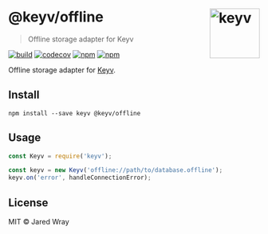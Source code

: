 # @keyv/offline [<img width="100" align="right" src="https://jaredwray.com/images/keyv-symbol.svg" alt="keyv">](https://github.com/jaredwra/keyv)

> Offline storage adapter for Keyv

[![build](https://github.com/jaredwray/keyv/actions/workflows/tests.yaml/badge.svg)](https://github.com/jaredwray/keyv/actions/workflows/tests.yaml)
[![codecov](https://codecov.io/gh/jaredwray/keyv/branch/main/graph/badge.svg?token=bRzR3RyOXZ)](https://codecov.io/gh/jaredwray/keyv)
[![npm](https://img.shields.io/npm/v/@keyv/offline.svg)](https://www.npmjs.com/package/@keyv/offline)
[![npm](https://img.shields.io/npm/dm/@keyv/offline)](https://npmjs.com/package/@keyv/offline)

Offline storage adapter for [Keyv](https://github.com/jaredwray/keyv).

## Install

```shell
npm install --save keyv @keyv/offline
```

## Usage

```js
const Keyv = require('keyv');

const keyv = new Keyv('offline://path/to/database.offline');
keyv.on('error', handleConnectionError);
```

## License

MIT © Jared Wray
